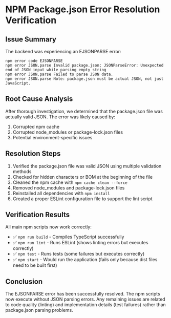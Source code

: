 # NPM Package.json Error Resolution Verification

## Issue Summary
The backend was experiencing an EJSONPARSE error:
```
npm error code EJSONPARSE
npm error JSON.parse Invalid package.json: JSONParseError: Unexpected end of JSON input while parsing empty string
npm error JSON.parse Failed to parse JSON data.
npm error JSON.parse Note: package.json must be actual JSON, not just JavaScript.
```

## Root Cause Analysis
After thorough investigation, we determined that the package.json file was actually valid JSON. The error was likely caused by:
1. Corrupted npm cache
2. Corrupted node_modules or package-lock.json files
3. Potential environment-specific issues

## Resolution Steps
1. Verified the package.json file was valid JSON using multiple validation methods
2. Checked for hidden characters or BOM at the beginning of the file
3. Cleaned the npm cache with `npm cache clean --force`
4. Removed node_modules and package-lock.json files
5. Reinstalled all dependencies with `npm install`
6. Created a proper ESLint configuration file to support the lint script

## Verification Results
All main npm scripts now work correctly:
- ✅ `npm run build` - Compiles TypeScript successfully
- ✅ `npm run lint` - Runs ESLint (shows linting errors but executes correctly)
- ✅ `npm test` - Runs tests (some failures but executes correctly)
- ✅ `npm start` - Would run the application (fails only because dist files need to be built first)

## Conclusion
The EJSONPARSE error has been successfully resolved. The npm scripts now execute without JSON parsing errors. Any remaining issues are related to code quality (linting) and implementation details (test failures) rather than package.json parsing problems.